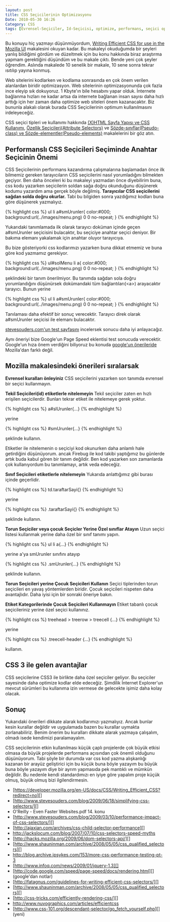 ```yaml
---
layout: post
title: CSS Seçicilerinin Optimizasyonu
Date: 2010-05-30 16:26
Category: CSS
tags: [Evrensel-Seçiciler, Id-Seçicisi, optimize, performans, seçici optimizasyonu, Torun-Seçicisi]
---
```


Bu konuyu hiç yazmayı düşünmüyordum, [Writing Efficient CSS for use in the Mozilla UI][] makalesini okuyan kadar. Bu makaleyi okuduğumda bir
şeyleri yanlış bildiğimi gördüm ve düzeltmek için bu konu hakkında biraz
araştırma yapmam gerektiğini düşündüm ve bu makale çıktı. Bende yeni çok
şeyler öğrendim. Aslında makalede 10 senelik bir makale, 10 sene sonra
tekrar ısıtılıp yayına konmuş.

Web sitelerini kodlarken ve kodlama sonrasında en çok önem verilen
alanlardan biridir optimizasyon. Web sitelerinin optimizasyonunda çok
fazla ince eleyip sık dokuyoruz. 1 Kbyte'ın bile hesabını yapar olduk.
İnternete bağlanma hızları ne kadar artsa da internete bağlanan insan
sayısı daha hızlı arttığı için her zaman daha optimize web siteleri önem
kazanacaktır. Biz bununla alakalı olarak burada CSS Seçicilerinin
optimum kullanılmasını irdeleyeceğiz. 

CSS seçici tipleri ve kullanımı hakkında [(X)HTML Sayfa Yapısı ve CSS Kullanımı][], [Özellik Seçicileri(Attribute Selectors)][] ve
[Sözde-sınıflar(Pseudo-class) ve Sözde-elementler(Pseudo-elements)][]
makalelerini bir göz atın.

## Performanslı CSS Seçicileri Seçiminde Anahtar Seçicinin Önemi

CSS Seçicilerinin performans kazandırma çalışmalarına başlamadan önce
ilk bilmemiz gereken tarayıcıların CSS seçicilerini nasıl yorumladığını
bilmekten geçiyor. Ben daha önceleri ki bu makaleyi yazmadan önce
diyebilirim buna, css kodu yazarken seçicilerin soldan sağa doğru
okunduğunu düşünerek kodumu yazardım ama gerçek böyle değilmiş.
**Tarayıcılar CSS seçicilerini sağdan solda doğru okurlar.** Tabi bu
bilgiden sonra yazdığımız kodları buna göre düşünerek yazmalıyız.

{% highlight css %}
ul li a#smUrunler{
	color:#000;
	background:url(../images/menu.png) 0 0 no-repeat;
}
{% endhighlight %}

Yukarıdaki tanımlamada ilk olarak tarayıcı doküman içinde geçen
a#smUrunler seçicisini bulacaktır, bu seçiciye anahtar seçici deniyor.
Bir bakıma elemanı yakalamak için anahtar oluyor tarayıcıya.

Bu bize gösteriyorki css kodlarımızı yazarken buna dikkat etmemiz ve
buna göre kod yazmamız gerekiyor.

{% highlight css %}
ul#solMenu li a{
	color:#000;
	background:url(../images/menu.png) 0 0 no-repeat;
}
{% endhighlight %}

şeklindeki bir tanım önerilmiyor. Bu tanımda sağdan sola doğru
yorumlandığını düşünürsek dokümandaki tüm bağlantıları(<a\>)
arayacaktır tarayıcı. Bunun yerine

{% highlight css %}
ul li a#smUrunler{
	color:#000;
	background:url(../images/menu.png) 0 0 no-repeat;
}
{% endhighlight %}

Tanılaması daha efektif bir sonuç verecektir. Tarayıcı direk olarak
a#smUrunler seçicisi ile elemanı bulacaktır.

[stevesouders.com'un test sayfasını][] incelersek sonucu daha iyi
anlayacağız.

Aynı öneriyi bize Google'un Page Speed eklentisi test sonucuda
verecektir. Google'un hıza önem verdiğini biliyoruz bu konuda [google'un önerileride][] Mozilla'dan farklı değil.

## Mozilla makalesindeki önerileri sıralarsak

**Evrensel kuralları önleyiniz**
CSS seçicilerini yazarken son tanımda evrensel bir seçici kullanmayın.

**Tekil Seçicileri(id) etiketlerle nitelemeyin**
Tekil seçiciler zaten en hızlı erişilen seçicilerdir. Bunları tekrar
etiket ile nitelemeye gerek yoktur.

{% highlight css %}
a#slUrunler{...}
{% endhighlight %}

yerine

{% highlight css %}
#smUrunler{...}
{% endhighlight %}

şeklinde kullanın.

Etiketler ile nitelemenin o seçiciyi kod okunurken daha anlamlı hale
getirdiğini düşünüyorum. ancak Firebug ile kod takibi yaptığımız bu
günlerde artık buda kabul gören bir tanım değildir. Ben kod yazarken son
zamanlarda çok kullanıyordum bu tanımlamayı, artık veda edeceğiz.

**Sınıf Seçicileri etiketlerle nitelemeyin**
Yukarıda anlattığımız gibi burası içinde geçerlidir.

{% highlight css %}
td.taraftarSayi{}
{% endhighlight %}

yerine

{% highlight css %}
.taraftarSayi{}
{% endhighlight %}

şeklinde kullanın.

**Torun Seçiciler veya çocuk Seçicler Yerine Özel sınıflar Atayın**
Uzun seçici listesi kullanmak yerine daha özel bir sınıf tanımı yapın.

{% highlight css %}
ul li a{...}
{% endhighlight %}

yerine a'ya smUrunler sınıfını atayıp

{% highlight css %}
.smUrunler{...}
{% endhighlight %}

şeklinde kullanın.

**Torun Seçicileri yerine Çocuk Seçicileri Kullanın**
Seçici tiplerinden torun seçicileri en yavaş yöntemlerden biridir.
Çocuk seçicileri nispeten daha avantajlıdır. Daha iyisi için bir sonraki
öneriye bakın.

**Etiket Kategorilerinde Çocuk Seçicileri Kullanmayın**
Etiket tabanlı çocuk seçicileriniz yerine özel seçici kullanınız.

{% highlight css %}
treehead > treerow > treecell {...}
{% endhighlight %}

yerine

{% highlight css %}
.treecell-header {...}
{% endhighlight %}

kullanın.

## CSS 3 ile gelen avantajlar

CSS seçicilerine CSS3 ile birlikte daha özel seçiciler geliyor. Bu
seçiciler sayesinde daha optimize kodlar elde edeceğiz. Şimdilik
İnternet Explorer'un mevcut sürümleri bu kullanıma izin vermese de
gelecekte işimiz daha kolay olacak.

## Sonuç

Yukarıdaki önerileri dikkate alarak kodlarımızı yazmalıyız. Ancak bunlar
kesin kurallar değildir ve uygulamada bazen bu kurallar uymakta
zorlanabiliriz. Benim önerim bu kuralları dikkate alarak yazmaya
çalışalım, olmadı isede kendimizi paralamayalım.

CSS seçicilerinin etkin kullanılması küçük çaplı projelerde çok büyük
etkisi olmasa da büyük projelerde performans açısından çok önemli
olduğunu düşünüyorum. Tabi şöyle bir durumda var css kod yazma
alışkanlığı kazanan bir arayüz geliştirici için bu küçük buna böyle
yazayım bu büyük buna böyle yazayım diye bir ayrım yapmasıda pek
mantıklı ve mümkün değildir. Bu nedenle kendi standardımızı en iyiye
göre yapalım proje küçük olmuş, büyük olmuş bizi ilgilendirmesin.

-   [https://developer.mozilla.org/en-US/docs/CSS/Writing_Efficient_CSS?redirect=no][]
-   [http://www.stevesouders.com/blog/2009/06/18/simplifying-css-selectors/][]
-   O'Reilly - Even Faster Websites.pdf 14. konu
-   [http://www.stevesouders.com/blog/2009/03/10/performance-impact-of-css-selectors/][]
-   [http://ajaxian.com/archives/css-child-selector-performance][]
-   http://jackslocum.com/blog/2007/07/10/css-selectors-speed-myths
-   [http://hacks.mozilla.org/2009/06/dom-selectors-api/][]
-   [http://www.shauninman.com/archive/2008/05/05/css_qualified_selectors][]
-   http://blog.archive.jpsykes.com/153/more-css-performance-testing-pt-3
-   [http://www.infoq.com/news/2009/01/jquery-1.3][]
-   [http://code.google.com/speed/page-speed/docs/rendering.html][] (google'dan notlar)
-   [http://fatagnus.com/guidelines-for-writing-efficient-css-selectors/][]
-   [http://www.shauninman.com/archive/2008/05/05/css_qualified_selectors][]
-   [http://css-tricks.com/efficiently-rendering-css/][]
-   http://www.nuvographics.com/articles/efficientcss
-   [http://www.css-101.org/descendant-selector/go_fetch_yourself.php][] (yeni)

  [Writing Efficient CSS for use in the Mozilla UI]: https://developer.mozilla.org/en-US/docs/CSS/Writing_Efficient_CSS?redirect=no
    "Writing Efficient CSS for use in the Mozilla UI"
  [(X)HTML Sayfa Yapısı ve CSS Kullanımı]: http://fatihhayrioglu.com/xhtml-sayfa-yapisi-ve-css-kullanimi/
    "(X)HTML Sayfa Yapısı ve CSS Kullanımı"
  [Özellik Seçicileri(Attribute Selectors)]: http://fatihhayrioglu.com/ozellik-secicileriattribute-selectors/
    "Özellik Seçicileri(Attribute Selectors)"
  [Sözde-sınıflar(Pseudo-class) ve Sözde-elementler(Pseudo-elements)]: http://fatihhayrioglu.com/pseudo-siniflari-ve-pseudo-elementleri/
    "Sözde-sınıflar(Pseudo-class) ve Sözde-elementler(Pseudo-elements)"
  [stevesouders.com'un test sayfasını]: http://stevesouders.com/efws/css-selectors/baseline.php
    "stevesouders.com'un test sayfasını"
  [google'un önerileride]: http://code.google.com/speed/page-speed/docs/rendering.html
    "google'un önerileride"
  [https://developer.mozilla.org/en-US/docs/CSS/Writing_Efficient_CSS?redirect=no]: https://developer.mozilla.org/en-US/docs/CSS/Writing_Efficient_CSS?redirect=no
    "https://developer.mozilla.org/en-US/docs/CSS/Writing_Efficient_CSS?redirect=no"
  [http://www.stevesouders.com/blog/2009/06/18/simplifying-css-selectors/]: http://www.stevesouders.com/blog/2009/06/18/simplifying-css-selectors/
    "http://www.stevesouders.com/blog/2009/06/18/simplifying-css-selectors/"
  [http://www.stevesouders.com/blog/2009/03/10/performance-impact-of-css-selectors/]: http://www.stevesouders.com/blog/2009/03/10/performance-impact-of-css-selectors/
    "http://www.stevesouders.com/blog/2009/03/10/performance-impact-of-css-selectors/"
  [http://ajaxian.com/archives/css-child-selector-performance]: http://ajaxian.com/archives/css-child-selector-performance
    "http://ajaxian.com/archives/css-child-selector-performance"
  [http://hacks.mozilla.org/2009/06/dom-selectors-api/]: http://hacks.mozilla.org/2009/06/dom-selectors-api/
    "http://hacks.mozilla.org/2009/06/dom-selectors-api/"
  [http://www.shauninman.com/archive/2008/05/05/css_qualified_selectors]: http://www.shauninman.com/archive/2008/05/05/css_qualified_selectors
    "http://www.shauninman.com/archive/2008/05/05/css_qualified_selectors"
  [http://www.infoq.com/news/2009/01/jquery-1.3]: http://www.infoq.com/news/2009/01/jquery-1.3
    "http://www.infoq.com/news/2009/01/jquery-1.3"
  [http://code.google.com/speed/page-speed/docs/rendering.html]: http://code.google.com/speed/page-speed/docs/rendering.html
    "http://code.google.com/speed/page-speed/docs/rendering.html"
  [http://fatagnus.com/guidelines-for-writing-efficient-css-selectors/]: http://fatagnus.com/guidelines-for-writing-efficient-css-selectors/
    "http://fatagnus.com/guidelines-for-writing-efficient-css-selectors/"
  [http://css-tricks.com/efficiently-rendering-css/]: http://css-tricks.com/efficiently-rendering-css/
    "http://css-tricks.com/efficiently-rendering-css/"
  [http://www.css-101.org/descendant-selector/go_fetch_yourself.php]: http://www.css-101.org/descendant-selector/go_fetch_yourself.php

